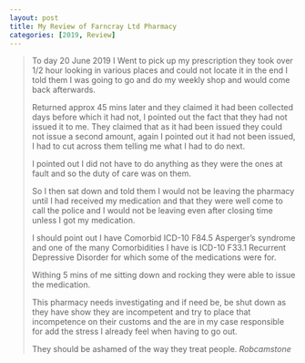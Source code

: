 ```yaml
---
layout: post
title: My Review of Farncray Ltd Pharmacy
categories: [2019, Review]
---
```


> To day 20 June 2019  I Went to pick up my prescription they took over 1/2 hour looking in various places and could not locate it in the end I told them I was going to go and do my weekly shop and would come back afterwards.
>
> Returned approx 45 mins later and they claimed it had been collected days before which it had not, I pointed out the fact that they had not issued it to me. They claimed that as it had been issued they could not issue a second amount, again I pointed out it had not been issued, I had to cut across them telling me what I had to do next.
>
> I pointed out I did not have to do anything as they were the ones at fault and so the duty of care was on them.
>
> So I then sat down and told them I would not be leaving the pharmacy until I had received my medication and that they were well come to call the police and I would not be leaving even after closing time unless I got my medication.
>
> I should point out I have Comorbid ICD-10 F84.5 Asperger’s syndrome and one of the many Comorbidities I have is ICD-10 F33.1 Recurrent Depressive Disorder for which some of the medications were for.
>
> Withing 5 mins of me sitting down and rocking they were able to issue the medication.
>
> This pharmacy needs investigating and if need be, be shut down as they have show they are incompetent and try to place that incompetence on their customs and the are in my case responsible for add the stress I already feel when having to go out.
>
> They should be ashamed of the way they treat people.
<cite>Robcamstone</cite>
